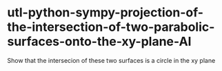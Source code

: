 # utl-python-sympy-projection-of-the-intersection-of-two-parabolic-surfaces-onto-the-xy-plane-AI
Show that the intersecion of these two surfaces is a circle in the xy plane 
